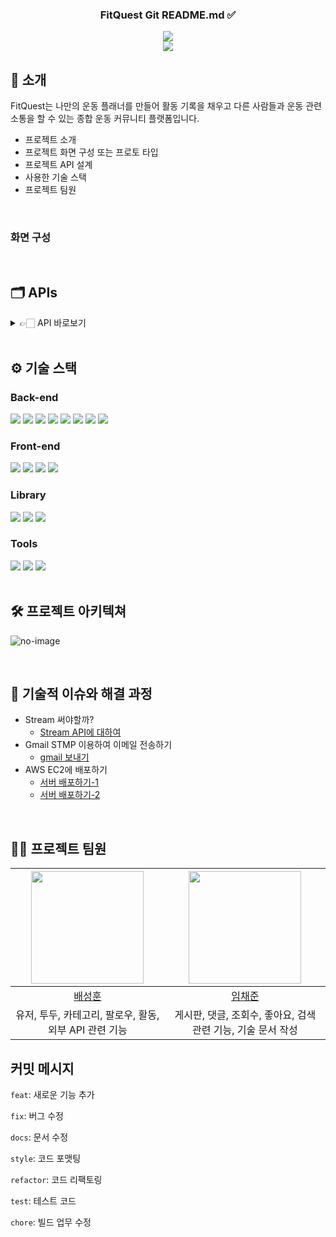 


<div align="center">

### FitQuest Git README.md ✅

[<img src="https://img.shields.io/badge/-readme.md-important?style=flat&logo=google-chrome&logoColor=white" />]() 
<br/> [<img src="https://img.shields.io/badge/프로젝트 기간-2024.11.19~2024.11.27-green?style=flat&logo=&logoColor=white" />]()

</div> 

## 📝 소개
FitQuest는 나만의 운동 플래너를 만들어 활동 기록을 채우고 다른 사람들과 운동 관련 소통을 할 수 있는 종합 운동 커뮤니티 플랫폼입니다.

- 프로젝트 소개
- 프로젝트 화면 구성 또는 프로토 타입
- 프로젝트 API 설계
- 사용한 기술 스택
- 프로젝트 팀원


<br />

### 화면 구성





<br />

## 🗂️ APIs
<details>
<summary>👉🏻 API 바로보기</summary>
<br/>

<details>
<summary>사용자 활동 API</summary>
<br/>

| 기능 | URL | Method | 설명 | 응답코드 |
|------|-----|---------|------|---------|
| 연간 활동 데이터 조회 | `/api/activity/{year}/{userId}` | GET | 특정 연도의 사용자 활동 데이터(완료된 todo 비율)를 조회합니다 | 200: 조회 성공<br>404: 데이터를 찾을 수 없음<br>500: 서버 오류 |
| 일일 활동 데이터 갱신 | `/api/activity/daily/{date}/{userId}` | PUT | 특정 날짜의 사용자 활동 데이터를 갱신합니다 | 200: 갱신 성공<br>500: 서버 오류 |
</details>

<details>
<summary>검색 API</summary>
<br/>

| 기능 | URL | Method | 설명 | 응답코드 |
|------|-----|---------|------|---------|
| 네이버 블로그 검색 | `/api/article/search/blog` | GET | 네이버 블로그 검색 API를 통해 블로그 검색을 수행합니다 | 200: 블로그 검색 성공<br>400: 검색어 인코딩 실패 |
| 네이버 이미지 검색 | `/api/article/search/image` | GET | 네이버 이미지 검색 API를 통해 이미지 검색을 수행합니다 | 200: 이미지 검색 성공<br>400: 검색어 인코딩 실패 |
| 유튜브 동영상 검색 | `/api/article/search/video` | GET | 유튜브 동영상 검색 API를 통해 동영상 검색을 수행합니다 | 200: 동영상 검색 성공<br>400: 검색어 인코딩 실패 |
| 유튜브 플레이리스트 비디오 검색 | `/api/article/playlist/videos` | GET | 유튜브 플레이리스트 비디오 검색 API를 통해 플레이리스트 비디오 검색을 수행합니다 | 200: 플레이리스트 비디오 검색 성공<br>400: 검색어 인코딩 실패 |
</details>

<details>
<summary>게시판 API</summary>
<br/>

| 기능 | URL | Method | 설명 | 응답코드 |
|------|-----|---------|------|---------|
| 전체 게시글 조회 | `/api/board` | GET | 검색 조건에 따른 전체 게시글 목록을 조회합니다 | 200: 조회 성공<br>204: 데이터 없음<br>500: 서버 오류 |
| 특정 게시글 조회 | `/api/board/{id}` | GET | 게시글 ID로 특정 게시글을 조회합니다 | 200: 조회 성공<br>204: 게시글 없음<br>500: 서버 오류 |
| 게시글 작성 | `/api/board` | POST | 새로운 게시글을 작성합니다 | 201: 게시글 생성 성공<br>400: 잘못된 요청<br>500: 서버 오류 |
| 게시글 수정 | `/api/board/{id}` | PUT | 기존 게시글을 수정합니다 | 200: 수정 성공<br>404: 게시글 없음<br>500: 서버 오류 |
| 게시글 삭제 | `/api/board/{id}` | DELETE | 게시글을 삭제합니다 | 200: 삭제 성공<br>404: 게시글 없음<br>500: 서버 오류 |
| 게시글 검색 | `/api/board/search` | POST | 검색 조건에 맞는 게시글을 검색합니다 | 200: 검색 성공<br>204: 검색 결과 없음<br>500: 서버 오류 |
| 게시글 이미지 업로드 | `/api/board/{boardId}/post-image` | POST | 게시글에 이미지를 업로드합니다 | 200: 업로드 성공<br>500: 서버 오류 |
| 게시글 이미지 조회 | `/api/board/uploads/posts/{filename}` | GET | 업로드된 게시글 이미지를 조회합니다 | 200: 이미지 조회 성공<br>404: 이미지 없음 |
| 검색 기록 저장 | `/api/board/history` | POST | 사용자의 검색 기록을 저장합니다 | 200: 저장 성공<br>500: 서버 오류 |
| 검색 기록 조회 | `/api/board/history/{userId}/{content}` | GET | 특정 사용자의 검색 기록을 조회합니다 | 200: 조회 성공<br>500: 서버 오류 |
</details>

<details>
<summary>카테고리 API</summary>
<br/>

| 기능 | URL | Method | 설명 | 응답코드 |
|------|-----|---------|------|---------|
| 카테고리 목록 조회 | `/api/category/{userId}` | GET | 특정 사용자의 모든 카테고리를 조회합니다 | 200: 조회 성공<br>404: 카테고리 없음<br>500: 서버 오류 |
| 특정 카테고리 조회 | `/api/category/{userId}/{categoryId}` | GET | 특정 사용자의 특정 카테고리를 조회합니다 | 200: 조회 성공<br>404: 카테고리 없음<br>500: 서버 오류 |
| 카테고리 추가 | `/api/category/{userId}` | POST | 새로운 카테고리를 추가합니다 | 200: 추가 성공<br>500: 서버 오류 |
| 카테고리 수정 | `/api/category/{categoryId}` | PUT | 기존 카테고리를 수정합니다 | 200: 수정 성공<br>500: 서버 오류 |
| 카테고리 삭제 | `/api/category/{categoryId}` | DELETE | 특정 카테고리를 삭제합니다 | 200: 삭제 성공<br>500: 서버 오류 |
</details>

<details>
<summary>댓글 API</summary>
<br/>

| 기능 | URL | Method | 설명 | 응답코드 |
|------|-----|---------|------|---------|
| 게시글 댓글 목록 조회 | `/api/comment/board/{boardId}` | GET | 특정 게시글의 모든 댓글을 조회합니다 | 200: 조회 성공<br>204: 댓글 없음<br>500: 서버 오류 |
| 특정 댓글 조회 | `/api/comment/detail/{id}` | GET | 댓글 ID로 특정 댓글을 조회합니다 | 200: 조회 성공<br>204: 댓글 없음<br>500: 서버 오류 |
| 댓글 작성 | `/api/comment` | POST | 새로운 댓글이나 대댓글을 작성합니다 | 201: 작성 성공<br>400: 잘못된 요청<br>500: 서버 오류 |
| 댓글 삭제 | `/api/comment/{id}` | DELETE | 특정 댓글을 삭제 처리합니다 | 200: 삭제 성공<br>500: 서버 오류 |
</details>

<details>
<summary>팔로우 API</summary>
<br/>

| 기능 | URL | Method | 설명 | 응답코드 |
|------|-----|---------|------|---------|
| 팔로워 목록 조회 | `/api/follow/followers/{userId}` | GET | 사용자의 팔로워 목록을 조회합니다 | 200: 조회 성공<br>204: 팔로워 없음<br>500: 서버 오류 |
| 팔로잉 목록 조회 | `/api/follow/followings/{userId}` | GET | 사용자의 팔로잉 목록을 조회합니다 | 200: 조회 성공<br>204: 팔로잉 없음<br>500: 서버 오류 |
| 팔로잉 상태 조회 | `/api/follow/status/{followerId}/{followingId}` | GET | 사용자의 팔로잉 상태를 조회합니다 | 200: 조회 성공<br>500: 서버 오류 |
| 팔로우 | `/api/follow` | POST | 사용자를 팔로우합니다 | 200: 팔로우 성공<br>500: 서버 오류 |
| 언팔로우 | `/api/follow/{followerId}/{followingId}` | DELETE | 사용자를 언팔로우합니다 | 200: 언팔로우 성공<br>500: 서버 오류 |
</details>

<details>
<summary>방명록 API</summary>
<br/>

| 기능 | URL | Method | 설명 | 응답코드 |
|------|-----|---------|------|---------|
| 방명록 목록 조회 | `/api/guestbook/{targetId}` | GET | 사용자의 방명록 목록을 조회합니다 | 200: 조회 성공<br>204: 방명록 없음<br>500: 서버 오류 |
| 방명록 등록 | `/api/guestbook` | POST | 방명록을 등록합니다 | 200: 등록 성공<br>400: 등록 실패<br>500: 서버 오류 |
| 방명록 삭제 | `/api/guestbook/{guestbookId}` | DELETE | 방명록을 삭제합니다 | 200: 삭제 성공<br>400: 삭제 실패<br>500: 서버 오류 |
</details>

<details>
<summary>좋아요 API</summary>
<br/>

| 기능 | URL | Method | 설명 | 응답코드 |
|------|-----|---------|------|---------|
| 좋아요 토글 | `/api/hit/{boardId}/{userId}` | POST | 게시글의 좋아요를 추가하거나 제거합니다 | 200: 토글 성공<br>500: 서버 오류 |
| 좋아요 수 조회 | `/api/hit/count/{boardId}` | GET | 특정 게시글의 전체 좋아요 수를 조회합니다 | 200: 조회 성공<br>500: 서버 오류 |
| 좋아요 상태 확인 | `/api/hit/status/{boardId}/{userId}` | GET | 특정 사용자가 특정 게시글에 좋아요를 했는지 확인합니다 | 200: 조회 성공<br>500: 서버 오류 |
</details>

<details>
<summary>할 일 API</summary>
<br/>

| 기능 | URL | Method | 설명 | 응답코드 |
|------|-----|---------|------|---------|
| 일별 할 일 목록 조회 | `/api/todo/{date}/{userId}` | GET | 특정 날짜와 사용자의 모든 할 일 목록을 조회합니다 | 200: 조회 성공<br>404: 데이터 없음<br>500: 서버 오류 |
| 할 일 추가 | `/api/todo` | POST | 새로운 할 일을 추가합니다 | 200: 추가 성공<br>404: 추가 실패<br>500: 서버 오류 |
| 할 일 수정 | `/api/todo/{id}` | PUT | 기존 할 일의 정보를 수정합니다 | 200: 수정 성공<br>404: 할 일을 찾을 수 없음<br>500: 서버 오류 |
| 연간 통계 조회 | `/api/todo/statistics/{year}` | GET | 특정 연도의 할 일 통계를 조회합니다 | 200: 조회 성공<br>404: 데이터 없음<br>500: 서버 오류 |
| 특정 할 일 조회 | `/api/todo/{id}` | GET | ID로 특정 할 일을 조회합니다 | 200: 조회 성공<br>404: 할 일을 찾을 수 없음<br>500: 서버 오류 |
| 할 일 삭제 | `/api/todo/{id}` | DELETE | 특정 할 일을 삭제합니다 | 200: 삭제 성공<br>404: 할 일을 찾을 수 없음<br>500: 서버 오류 |
| 월별 할 일 목록 조회 | `/api/todo/{userId}/{year}/{month}` | GET | 특정 연도와 월의 할 일 목록을 조회합니다 | 200: 조회 성공<br>404: 데이터 없음<br>500: 서버 오류 |
| 카테고리별 할 일 목록 조회 | `/api/todo/list/{categoryId}/{userId}` | GET | 특정 카테고리의 모든 할 일 목록을 조회합니다 | 200: 조회 성공<br>404: 데이터 없음<br>500: 서버 오류 |
| 완료한 할 일 수 조회 | `/api/todo/count/{userId}` | GET | 특정 사용자의 완료한 할 일 수를 조회합니다 | 200: 조회 성공<br>404: 데이터 없음<br>500: 서버 오류 |
</details>

<details>
<summary>사용자 API</summary>
<br/>

| 기능 | URL | Method | 설명 | 응답코드 |
|------|-----|---------|------|---------|
| 랜덤 사용자 조회 | `/api/user/random` | GET | 랜덤한 사용자를 조회합니다 | 200: 조회 성공<br>404: 사용자를 찾을 수 없음<br>500: 서버 오류 |
| 회원가입 | `/api/user/regist` | POST | 새로운 사용자를 등록합니다 | 201: 가입 성공<br>400: 잘못된 요청<br>500: 서버 오류 |
| 로그인 | `/api/user/login` | POST | 사용자 인증 후 토큰을 발급합니다 | 200: 로그인 성공<br>401: 인증 실패<br>500: 서버 오류 |
| 토큰 갱신 | `/api/user/refresh` | POST | 만료된 액세스 토큰을 리프레시 토큰으로 갱신합니다 | 200: 토큰 갱신 성공<br>401: 유효하지 않은 리프레시 토큰<br>500: 서버 오류 |
| 로그아웃 | `/api/user/logout` | POST | 사용자의 리프레시 토큰을 무효화합니다 | 200: 로그아웃 성공<br>500: 서버 오류 |
| 닉네임 중복 확인 | `/api/user/check-name/{name}` | GET | 닉네임 사용 가능 여부를 확인합니다 | 200: 사용 가능한 닉네임<br>409: 중복된 닉네임<br>500: 서버 오류 |
| 이메일 중복 확인 | `/api/user/check-email/{email}` | GET | 이메일 사용 가능 여부를 확인합니다 | 200: 사용 가능한 이메일<br>409: 중복된 이메일<br>500: 서버 오류 |
| 사용자 정보 조회 | `/api/user/{userId}` | GET | 특정 사용자의 상세 정보를 조회합니다 | 200: 조회 성공<br>404: 사용자를 찾을 수 없음<br>500: 서버 오류 |
| 사용자 정보 수정 | `/api/user/{userId}` | PUT | 사용자의 프로필 정보를 수정합니다 | 200: 수정 성공<br>400: 잘못된 요청<br>500: 서버 오류 |
| 리프레시 토큰 확인 | `/api/user/check-refresh-token` | GET | 리프레시 토큰의 존재 여부를 확인합니다 | 200: 확인 성공 |
| 프로필 이미지 업로드 | `/api/user/{userId}/profile-image` | POST | 사용자의 프로필 이미지를 업로드합니다 | 200: 업로드 성공<br>500: 서버 오류 |
| 프로필 이미지 조회 | `/api/user/uploads/profiles/{filename}` | GET | 업로드된 프로필 이미지를 조회합니다 | 200: 조회 성공<br>404: 이미지를 찾을 수 없음 |
| 사용자 검색 | `/api/user/search` | POST | 사용자 이름으로 검색합니다 | 200: 조회 성공<br>204: 검색 결과가 없음 |
| 관리자 권한 확인 | `/api/user/admin/{userId}` | GET | 사용자의 관리자 권한 여부를 확인합니다 | 200: 확인 성공<br>401: 인증 실패<br>500: 서버 오류 |
</details>

<details>
<summary>챗봇 API</summary>
<br/>

| 기능 | URL | Method | 설명 | 응답코드 |
|------|-----|---------|------|---------|
| AI 응답 생성 | `/api/chatbot/ai/generate` | GET | OpenAI API를 사용하여 응답을 생성합니다 | 200: 응답 생성 성공<br>500: 서버 오류 |
| 운동 추천 생성 | `/api/chatbot/workout/recommend/{userId}` | GET | 사용자의 카테고리와 목표에 따라 운동 추천을 생성합니다 | 200: 운동 추천 생성 성공<br>404: 사용자 없음<br>500: 서버 오류 |
</details>
</details>


</details>


<br />

## ⚙ 기술 스택
### Back-end
<div>
<img src="https://img.shields.io/badge/Java-007396?style=for-the-badge&logo=Java&logoColor=white">
<img src="https://img.shields.io/badge/SpringBoot-6DB33D?style=for-the-badge&logo=SpringBoot&logoColor=white">
<img src="https://img.shields.io/badge/SpringSecurity-6DB33D?style=for-the-badge&logo=SpringSecurity&logoColor=white">
<img src="https://img.shields.io/badge/JWT-F7DF1E?style=for-the-badge&logo=JSONWebTokens&logoColor=white">
<img src="https://img.shields.io/badge/Mysql-4479A1?style=for-the-badge&logo=Mysql&logoColor=white">
<img src="https://img.shields.io/badge/MyBatis-59666C?style=for-the-badge&logo=MyBatis&logoColor=white">
<img src="https://img.shields.io/badge/SpringAI-6DB33D?style=for-the-badge&logo=SpringAI&logoColor=white">
<img src="https://img.shields.io/badge/Swagger-85EA2D?style=for-the-badge&logo=Swagger&logoColor=white">
</div>

### Front-end
<div>
<img src="https://img.shields.io/badge/Vue.js-4FC08D?style=for-the-badge&logo=Vue.js&logoColor=white">
<img src="https://img.shields.io/badge/Pinia-FFE135?style=for-the-badge&logo=Pinia&logoColor=white">
<img src="https://img.shields.io/badge/TailwindCSS-06B6D4?style=for-the-badge&logo=TailwindCSS&logoColor=white">
<img src="https://img.shields.io/badge/Axios-5A29E4?style=for-the-badge&logo=Axios&logoColor=white">
</div>

### Library
<div>
<img src="https://img.shields.io/badge/eshangul-0000FF?style=for-the-badge&logo=eshangul&logoColor=white">
<img src="https://img.shields.io/badge/lodash-568421?style=for-the-badge&logo=lodash&logoColor=white">
<img src="https://img.shields.io/badge/@heroicons/vue-4FC08D?style=for-the-badge&logo=@heroicons/vue&logoColor=white">
</div>

### Tools
<div>
<img src="https://img.shields.io/badge/Github-181717?style=for-the-badge&logo=Github&logoColor=white">
<img src="https://img.shields.io/badge/Notion-000000?style=for-the-badge&logo=Notion&logoColor=white">
<img src="https://img.shields.io/badge/Figma-F24E1E?style=for-the-badge&logo=Figma&logoColor=white">
</div>

<br />

## 🛠️ 프로젝트 아키텍쳐
![no-image](https://user-images.githubusercontent.com/80824750/208294567-738dd273-e137-4bbf-8307-aff64258fe03.png)



<br />

## 🤔 기술적 이슈와 해결 과정
- Stream 써야할까?
    - [Stream API에 대하여](https://velog.io/@yewo2nn16/Java-Stream-API)
- Gmail STMP 이용하여 이메일 전송하기
    - [gmail 보내기](https://velog.io/@yewo2nn16/Email-이메일-전송하기with-첨부파일)
- AWS EC2에 배포하기
    - [서버 배포하기-1](https://velog.io/@yewo2nn16/SpringBoot-서버-배포)
    - [서버 배포하기-2](https://velog.io/@yewo2nn16/SpringBoot-서버-배포-인텔리제이에서-jar-파일-빌드해서-배포하기)


<br />

## 💁‍♂️ 프로젝트 팀원
| <img src="https://github.com/baehoonbae.png" width="180" height="180"> | <img src="https://github.com/dlacowns21.png" width="180" height="180"> |
|:---:|:---:|
|[배성훈](https://github.com/baehoonbae)|[임채준](https://github.com/dlacowns21)
|유저, 투두, 카테고리, 팔로우, 활동, 외부 API 관련 기능|게시판, 댓글, 조회수, 좋아요, 검색 관련 기능, 기술 문서 작성|



## 커밋 메시지

`feat`: 새로운 기능 추가

`fix`: 버그 수정

`docs`: 문서 수정

`style`: 코드 포맷팅

`refactor`: 코드 리팩토링

`test`: 테스트 코드

`chore`: 빌드 업무 수정